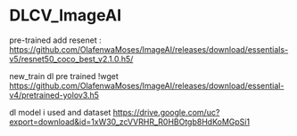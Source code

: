 # DLCV_ImageAI

pre-trained
add resenet : https://github.com/OlafenwaMoses/ImageAI/releases/download/essentials-v5/resnet50_coco_best_v2.1.0.h5/

new_train
dl pre trained !wget https://github.com/OlafenwaMoses/ImageAI/releases/download/essential-v4/pretrained-yolov3.h5

dl model i used and dataset
https://drive.google.com/uc?export=download&id=1xW30_zcVVRHR_R0HBOtgb8HdKoMGpSi1
